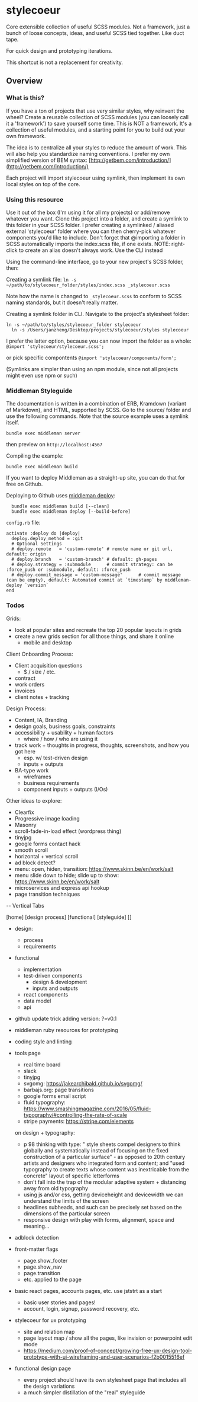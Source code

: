 


# stylecoeur

Core extensible collection of useful SCSS modules. Not a framework, just a bunch of loose concepts, ideas, and useful SCSS tied together. Like duct tape.

For quick design and prototyping iterations.

This shortcut is not a replacement for creativity.





## Overview

### What is this?

If you have a ton of projects that use very similar styles, why reinvent the wheel? Create a reusable collection of SCSS modules (you can loosely call it a 'framework') to save yourself some time. This is NOT a framework. It's a collection of useful modules, and a starting point for you to build out your own framework.

The idea is to centralize all your styles to reduce the amount of work. This will also help you standardize naming conventions. I prefer my own simplified version of BEM syntax: [http://getbem.com/introduction/](http://getbem.com/introduction/)

Each project will import stylecoeur using symlink, then implement its own local styles on top of the core.




### Using this resource

Use it out of the box (I'm using it for all my projects) or add/remove whatever you want. Clone this project into a folder, and create a symlink to this folder in your SCSS folder. I prefer creating a symlinked / aliased external 'stylecoeur' folder where you can then cherry-pick whatever components you'd like to include. Don't forget that @importing a folder in SCSS automatically imports the index.scss file, if one exists. NOTE: right-click to create an alias doesn't always work. Use the CLI instead

Using the command-line interface, go to your new project's SCSS folder, then:

Creating a symlink file: ```ln -s ~/path/to/stylecoeur_folder/styles/index.scss _stylecoeur.scss```

Note how the name is changed to ```_stylecoeur.scss``` to conform to SCSS naming standards, but it doesn't really matter.

Creating a symlink folder in CLI. Navigate to the project's stylesheet folder: 

~~~ 
ln -s ~/path/to/styles/stylecoeur_folder stylecoeur
  ln -s /Users/janzheng/Desktop/projects/stylecoeur/styles stylecoeur
~~~


I prefer the latter option, because you can now import the folder as a whole:
```@import 'stylecoeur/stylecoeur.scss';```

or pick specific compontents ```@import 'stylecoeur/components/form';```

(Symlinks are simpler than using an npm module, since not all projects might even use npm or such)



### Middleman Styleguide

The documentation is written in a combination of ERB, Kramdown (variant of Markdown), and HTML, supported by SCSS.
Go to the source/ folder and use the following commands. Note that the source example uses a symlink itself.

~~~
bundle exec middleman server
~~~

then preview on `http://localhost:4567`


Compiling the example:

~~~
bundle exec middleman build
~~~

If you want to deploy Middleman as a straight-up site, you can do that for free on Github.

Deploying to Github uses [middleman deploy](https://github.com/middleman-contrib/middleman-deploy):

~~~
  bundle exec middleman build [--clean]
  bundle exec middleman deploy [--build-before]
~~~

`config.rb` file:
~~~
activate :deploy do |deploy|
  deploy.deploy_method = :git
  # Optional Settings
  # deploy.remote   = 'custom-remote' # remote name or git url, default: origin
  # deploy.branch   = 'custom-branch' # default: gh-pages
  # deploy.strategy = :submodule      # commit strategy: can be :force_push or :submodule, default: :force_push
  # deploy.commit_message = 'custom-message'      # commit message (can be empty), default: Automated commit at `timestamp` by middleman-deploy `version`
end
~~~


### Todos

Grids: 
- look at popular sites and recreate the top 20 popular layouts in grids
- create a new grids section for all those things, and share it online
  - mobile and desktop

Client Onboarding Process:
- Client acquisition questions
  - $ / size / etc.
- contract
- work orders
- invoices
- client notes + tracking


Design Process:
- Content, IA, Branding
- design goals, business goals, constraints
- accessibility + usability + human factors
  - where / how / who are using it
- track work + thoughts in progress, thoughts, screenshots, and how you got here
  - esp. w/ test-driven design
  - inputs + outputs
- BA-type work
  - wireframes
  - business requirements
  - component inputs + outputs (I/Os)


Other ideas to explore:
- Clearfix
- Progressive image loading
- Masonry
- scroll-fade-in-load effect (wordpress thing)
- tinyjpg
- google forms contact hack
- smooth scroll
- horizontal + vertical scroll
- ad block detect?
- menu: open, hiden, transition: https://www.skinn.be/en/work/salt
- menu slide down to hide; slide up to show: https://www.skinn.be/en/work/salt
- microservices and express api hookup
- page transition techniques

-- Vertical Tabs

[home] [design process] [functional] [styleguide] []

- design:
  - process
  - requirements

- functional 
  - implementation
  - test-driven components
    - design & development
    - inputs and outputs
  - react components
  - data model
  - api

- github update trick adding version: ?=v0.1

- middleman ruby resources for prototyping

- coding style and linting

- tools page
  - real time board
  - slack
  - tinyjpg
  - svgomg: https://jakearchibald.github.io/svgomg/
  - barbajs.org: page transitions
  - google forms email script
  - fluid typography: https://www.smashingmagazine.com/2016/05/fluid-typography/#controlling-the-rate-of-scale
  - stripe payments: https://stripe.com/elements

  on design + typography:
   - p 98 thinking with type: " style sheets compel designers to think globally and systematically instead of focusing on the fixed construction of a particular surface" - as opposed to 20th century artists and designers who integrated form and content; and "used typography to create texts whose content was inextricable from the concrete" layout of specific letterforms
   - don't fall into the trap of the modular adaptive system + distancing away from old typography
   - using js and/or css, getting deviceheight and devicewidth we can understand the limits of the screen
   - headlines subheads, and such can be precisely set based on the dimensions of the particular screen
   - responsive design with play with forms, alignment, space and meaning...


- adblock detection

- front-matter flags
  - page.show_footer
  - page.show_nav
  - page.transition
  - etc. applied to the page

- basic react pages, accounts pages, etc. use jststrt as a start
  - basic user stories and pages!
  - account, login, signup, password recovery, etc.


- stylecoeur for ux prototyping
  - site and relation map
  - page layout map / show all the pages, like invision or powerpoint edit mode
  - https://medium.com/proof-of-concept/growing-free-ux-design-tool-prototype-with-ui-wireframing-and-user-scenarios-f2b0015516ef


- functional design page
  - every project should have its own stylesheet page that includes all the design variations
  - a much simpler distillation of the "real" styleguide

